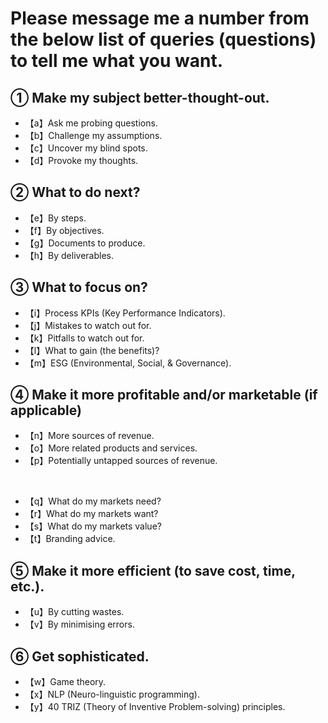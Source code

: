 # Please message me a number from the below list of queries (questions) to tell me what you want.

## **① Make my subject better-thought-out.**

- 【a】Ask me probing questions.
- 【b】Challenge my assumptions.
- 【c】Uncover my blind spots.
- 【d】Provoke my thoughts.

## **② What to do next?**

- 【e】By steps.
- 【f】By objectives.
- 【g】Documents to produce.
- 【h】By deliverables.

## **③ What to focus on?**

- 【i】Process KPIs (Key Performance Indicators).
- 【j】Mistakes to watch out for.
- 【k】Pitfalls to watch out for.
- 【l】What to gain (the benefits)?
- 【m】ESG (Environmental, Social, & Governance).

## **④ Make it more profitable and/or marketable (if applicable)**
 
- 【n】More sources of revenue.
- 【o】More related products and services.
- 【p】Potentially untapped sources of revenue.

</br>

- 【q】What do my markets need?
- 【r】What do my markets want?
- 【s】What do my markets value? 
- 【t】Branding advice.

## **⑤ Make it more efficient (to save cost, time, etc.).**

- 【u】By cutting wastes.
- 【v】By minimising errors.

## **⑥ Get sophisticated.**

- 【w】Game theory.
- 【x】NLP (Neuro-linguistic programming).
- 【y】40 TRIZ (Theory of Inventive Problem-solving) principles.
